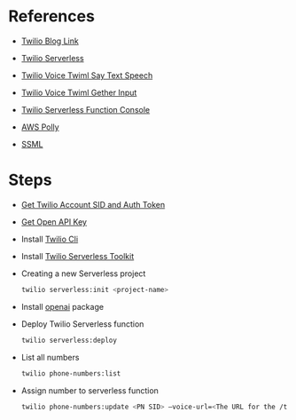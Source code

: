 # References

- [Twilio Blog Link](https://www.twilio.com/en-us/blog/integrate-openai-chatgpt-twilio-programmable-voice-functions)

- [Twilio Serverless](https://www.twilio.com/docs/serverless)

- [Twilio Voice Twiml Say Text Speech](https://www.twilio.com/docs/voice/twiml/say/text-speech)

- [Twilio Voice Twiml Gether Input](https://www.twilio.com/docs/voice/twiml/gather#input)

- [Twilio Serverless Function Console](https://console.twilio.com/us1/develop/functions)

- [AWS Polly](https://aws.amazon.com/polly/)

- [SSML](https://cloud.google.com/text-to-speech/docs/ssml)

# Steps

- [Get Twilio Account SID and Auth Token](https://console.twilio.com/)

- [Get Open API Key](https://platform.openai.com/api-keys)

- Install [Twilio Cli](https://www.twilio.com/docs/twilio-cli/getting-started/install)

- Install [Twilio Serverless Toolkit](https://www.twilio.com/docs/labs/serverless-toolkit)

- Creating a new Serverless project

    ```sh
    twilio serverless:init <project-name>
    ```

- Install [openai](https://www.npmjs.com/package/openai) package

- Deploy Twilio Serverless function

    ```sh
    twilio serverless:deploy
    ```

- List all numbers

    ```sh
    twilio phone-numbers:list
    ```

- Assign number to serverless function

    ```sh
    twilio phone-numbers:update <PN SID> –voice-url=<The URL for the /transcribe Function>
    ```